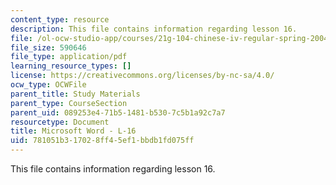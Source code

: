 ```yaml
---
content_type: resource
description: This file contains information regarding lesson 16.
file: /ol-ocw-studio-app/courses/21g-104-chinese-iv-regular-spring-2004/781051b317028ff45ef1bbdb1fd075ff_MIT21G_104S04_L16.pdf
file_size: 590646
file_type: application/pdf
learning_resource_types: []
license: https://creativecommons.org/licenses/by-nc-sa/4.0/
ocw_type: OCWFile
parent_title: Study Materials
parent_type: CourseSection
parent_uid: 089253e4-71b5-1481-b530-7c5b1a92c7a7
resourcetype: Document
title: Microsoft Word - L-16
uid: 781051b3-1702-8ff4-5ef1-bbdb1fd075ff
---
```

This file contains information regarding lesson 16.